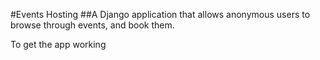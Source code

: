 #Events Hosting
##A Django application that allows anonymous users to browse through events, and book them.

To get the app working
